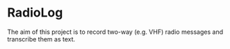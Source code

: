 # RadioLog
The aim of this project is to record two-way (e.g. VHF) radio messages and transcribe them as text.
